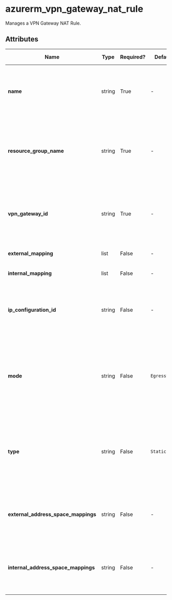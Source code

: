 # azurerm_vpn_gateway_nat_rule

Manages a VPN Gateway NAT Rule.

## Attributes

| Name | Type | Required? | Default  | possible values | Description |
| ---- | ---- | --------- | -------- | ----------- | ----------- |
| **name** | string | True | -  |  -  | The name which should be used for this VPN Gateway NAT Rule. Changing this forces a new resource to be created. | 
| **resource_group_name** | string | True | -  |  -  | The Name of the Resource Group in which this VPN Gateway NAT Rule should be created. Changing this forces a new resource to be created. | 
| **vpn_gateway_id** | string | True | -  |  -  | The ID of the VPN Gateway that this VPN Gateway NAT Rule belongs to. Changing this forces a new resource to be created. | 
| **external_mapping** | list | False | -  |  -  | One or more `external_mapping` blocks. | 
| **internal_mapping** | list | False | -  |  -  | One or more `internal_mapping` blocks. | 
| **ip_configuration_id** | string | False | -  |  `Instance0`, `Instance1`  | The ID of the IP Configuration this VPN Gateway NAT Rule applies to. Possible values are `Instance0` and `Instance1`. | 
| **mode** | string | False | `EgressSnat`  |  `EgressSnat`, `IngressSnat`  | The source NAT direction of the VPN NAT. Possible values are `EgressSnat` and `IngressSnat`. Defaults to `EgressSnat`. Changing this forces a new resource to be created. | 
| **type** | string | False | `Static`  |  `Dynamic`, `Static`  | The type of the VPN Gateway NAT Rule. Possible values are `Dynamic` and `Static`. Defaults to `Static`. Changing this forces a new resource to be created. | 
| **external_address_space_mappings** | string | False | -  |  -  | (Deprecated) A list of CIDR Ranges which are used for external mapping of the VPN Gateway NAT Rule. | 
| **internal_address_space_mappings** | string | False | -  |  -  | (Deprecated) A list of CIDR Ranges which are used for internal mapping of the VPN Gateway NAT Rule. | 

